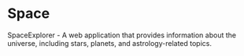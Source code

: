 # Space
SpaceExplorer - A web application that provides information about the universe, including stars, planets, and astrology-related topics.
